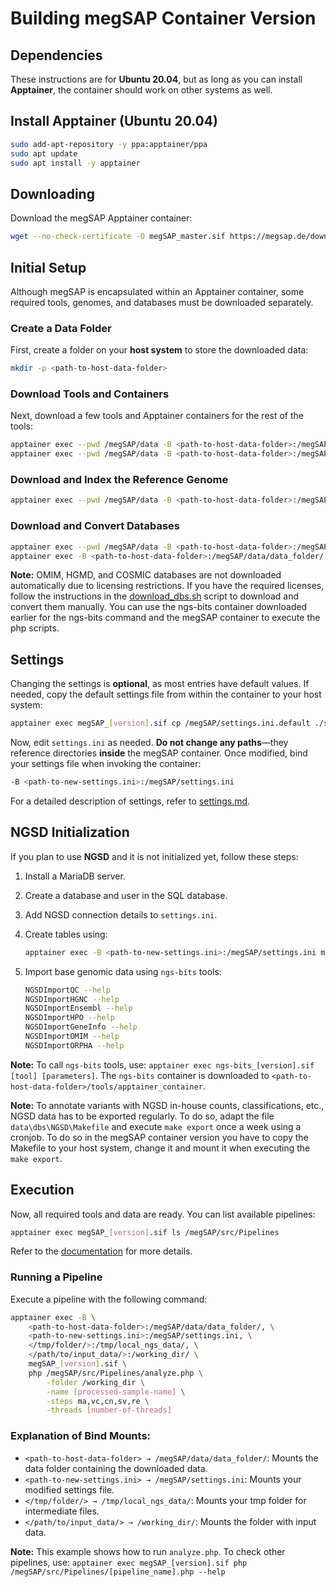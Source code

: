 # Building megSAP Container Version

## Dependencies

These instructions are for **Ubuntu 20.04**, but as long as you can install **Apptainer**, the container should work on other systems as well.

## Install Apptainer (Ubuntu 20.04)

```sh
sudo add-apt-repository -y ppa:apptainer/ppa
sudo apt update
sudo apt install -y apptainer
```

## Downloading

Download the megSAP Apptainer container:

```sh
wget --no-check-certificate -O megSAP_master.sif https://megsap.de/download/container/
```

## Initial Setup

Although megSAP is encapsulated within an Apptainer container, some required tools, genomes, and databases must be downloaded separately.

### Create a Data Folder

First, create a folder on your **host system** to store the downloaded data:

```sh
mkdir -p <path-to-host-data-folder>
```

### Download Tools and Containers

Next, download a few tools and Apptainer containers for the rest of the tools:

```sh
apptainer exec --pwd /megSAP/data -B <path-to-host-data-folder>:/megSAP/data/data_folder/ megSAP_[version].sif ./download_tools.sh
apptainer exec --pwd /megSAP/data -B <path-to-host-data-folder>:/megSAP/data/data_folder/ megSAP_[version].sif ./download_container.sh
```

### Download and Index the Reference Genome

```sh
apptainer exec --pwd /megSAP/data -B <path-to-host-data-folder>:/megSAP/data/data_folder/ megSAP_[version].sif ./download_GRCh38.sh
```

### Download and Convert Databases

```sh
apptainer exec --pwd /megSAP/data -B <path-to-host-data-folder>:/megSAP/data/data_folder/ megSAP_[version].sif ./download_dbs.sh
apptainer exec -B <path-to-host-data-folder>:/megSAP/data/data_folder/ megSAP_[version].sif php /megSAP/src/Install/db_download.php -data_folder /megSAP/data/data_folder/
```

**Note:** OMIM, HGMD, and COSMIC databases are not downloaded automatically due to licensing restrictions. If you have the required licenses, follow the instructions in the [download_dbs.sh](../data/download_dbs.sh) script to download and convert them manually. You can use the ngs-bits container downloaded earlier for the ngs-bits command and the megSAP container to execute the php scripts.

## Settings

Changing the settings is **optional**, as most entries have default values. If needed, copy the default settings file from within the container to your host system:

```sh
apptainer exec megSAP_[version].sif cp /megSAP/settings.ini.default ./settings.ini
```

Now, edit `settings.ini` as needed. **Do not change any paths**—they reference directories **inside** the megSAP container. Once modified, bind your settings file when invoking the container:

```sh
-B <path-to-new-settings.ini>:/megSAP/settings.ini
```

For a detailed description of settings, refer to [settings.md](settings.md).

## NGSD Initialization

If you plan to use **NGSD** and it is not initialized yet, follow these steps:

1. Install a MariaDB server.

2. Create a database and user in the SQL database.

3. Add NGSD connection details to `settings.ini`.

4. Create tables using:

   ```sh
   apptainer exec -B <path-to-new-settings.ini>:/megSAP/settings.ini megSAP_[version].sif php /megSAP/src/Install/db_init.php
   ```

5. Import base genomic data using `ngs-bits` tools:

   ```sh
   NGSDImportQC --help  
   NGSDImportHGNC --help  
   NGSDImportEnsembl --help  
   NGSDImportHPO --help  
   NGSDImportGeneInfo --help  
   NGSDImportOMIM --help  
   NGSDImportORPHA --help  
   ```

**Note:** To call `ngs-bits` tools, use: `apptainer exec ngs-bits_[version].sif [tool] [parameters]`. The `ngs-bits` container is downloaded to `<path-to-host-data-folder>/tools/apptainer_container`.

**Note:** To annotate variants with NGSD in-house counts, classifications, etc., NGSD data has to be exported regularly. To do so, adapt the file `data\dbs\NGSD\Makefile` and execute `make export` once a week using a cronjob. To do so in the megSAP container version you have to copy the Makefile to your host system, change it and mount it when executing the `make export`.

## Execution

Now, all required tools and data are ready. You can list available pipelines:

```sh
apptainer exec megSAP_[version].sif ls /megSAP/src/Pipelines
```

Refer to the [documentation](../README.md) for more details.

### Running a Pipeline

Execute a pipeline with the following command:

```sh
apptainer exec -B \
    <path-to-host-data-folder>:/megSAP/data/data_folder/, \
    <path-to-new-settings.ini>:/megSAP/settings.ini, \
    </tmp/folder/>:/tmp/local_ngs_data/, \
    </path/to/input_data/>:/working_dir/ \
    megSAP_[version].sif \
    php /megSAP/src/Pipelines/analyze.php \
        -folder /working_dir \
        -name [processed-sample-name] \
        -steps ma,vc,cn,sv,re \
        -threads [number-of-threads]
```

### Explanation of Bind Mounts:

- ``<path-to-host-data-folder> → /megSAP/data/data_folder/``: Mounts the data folder containing the downloaded data.
- ``<path-to-new-settings.ini> → /megSAP/settings.ini``: Mounts your modified settings file.
- ``</tmp/folder/> → /tmp/local_ngs_data/``: Mounts your tmp folder for intermediate files.
- ``</path/to/input_data/> → /working_dir/``: Mounts the folder with input data.

**Note:** This example shows how to run `analyze.php`. To check other pipelines, use: `apptainer exec megSAP_[version].sif php /megSAP/src/Pipelines/[pipeline_name].php --help`
